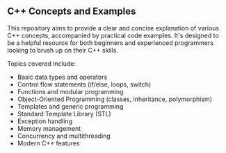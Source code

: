 <h2>C++ Concepts and Examples</h2>

This repository aims to provide a clear and concise explanation of various C++ concepts, accompanied by practical code examples.  It's designed to be a helpful resource for both beginners and experienced programmers looking to brush up on their C++ skills.<br>  

Topics covered include:<br>

* Basic data types and operators<br>
* Control flow statements (if/else, loops, switch)<br>
* Functions and modular programming<br>
* Object-Oriented Programming (classes, inheritance, polymorphism)<br>
* Templates and generic programming<br>
* Standard Template Library (STL)<br>
* Exception handling<br>
* Memory management<br>
* Concurrency and multithreading<br> 
* Modern C++ features<br>
 
 
